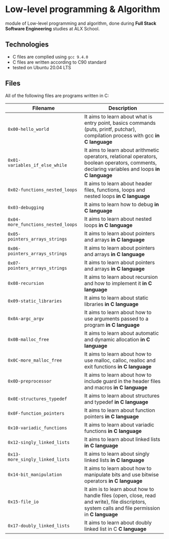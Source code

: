 # Low-level programming & Algorithm

module of Low-level programming and algorithm, done during **Full Stack Software Engineering** studies at ALX School.

## Technologies
* C files are complied using `gcc 9.4.0`
* C files are written according to C90 standard
* tested on Ubuntu 20.04 LTS

## Files

All of the following files are programs written in C:

| Filename | Description |
| -------- | ----------- |
| `0x00-hello_world` | 	It aims to learn about what is entry point, basics commands (puts, printf, putchar), compilation process with gcc **in C language** |
| `0x01-variables_if_else_while` | 	It aims to learn about arithmetic operators, relational operators, boolean operators, comments, declaring variables and loops **in C language** |
| `0x02-functions_nested_loops` | 	It aims to learn about header files, functions, loops and nested loops **in C language** |
| `0x03-debugging` | It aims to learn how to debug **in C language** |
| `0x04-more_functions_nested_loops` | It aims to learn about nested loops **in C language** |
| `0x05-pointers_arrays_strings` | It aims to learn about pointers and arrays **in C language** |
| `0x06-pointers_arrays_strings` | It aims to learn about pointers and arrays **in C language** |
| `0x07-pointers_arrays_strings`	| It aims to learn about pointers and arrays **in C language** |
| `0x08-recursion` | It aims to learn about recursion and how to implement it **in C language** |
| `0x09-static_libraries` | It aims to learn about static libraries **in C language** |
| `0x0A-argc_argv`	| It aims to learn about how to use arguments passed to a program **in C language** |
| `0x0B-malloc_free`	| It aims to learn about automatic and dynamic allocation **in C language** |
| `0x0C-more_malloc_free` | It aims to learn about how to use malloc, calloc, realloc and exit functions **in C language** |
| `0x0D-preprocessor` | It aims to learn about how to include guard in the header files and macros **in C language** |
| `0x0E-structures_typedef` | It aims to learn about structures and typedef **in C language** |
| `0x0F-function_pointers` | It aims to learn about function pointers **in C language** |
| `0x10-variadic_functions` | It aims to learn about variadic functions **in C language** |
| `0x12-singly_linked_lists` | It aims to learn about linked lists **in C language** |
| `0x13-more_singly_linked_lists`	|It aims to learn about singly linked lists **in C language** |
| `0x14-bit_manipulation`	| It aims to learn about how to manipulate bits and use bitwise operators **in C language** |
| `0x15-file_io` | It aim is to learn about how to handle files (open, close, read and write), file discriptors, system calls and file permission in **C language** |
| `0x17-doubly_linked_lists` | It aims to learn about doubly linked list in C **C language** |

